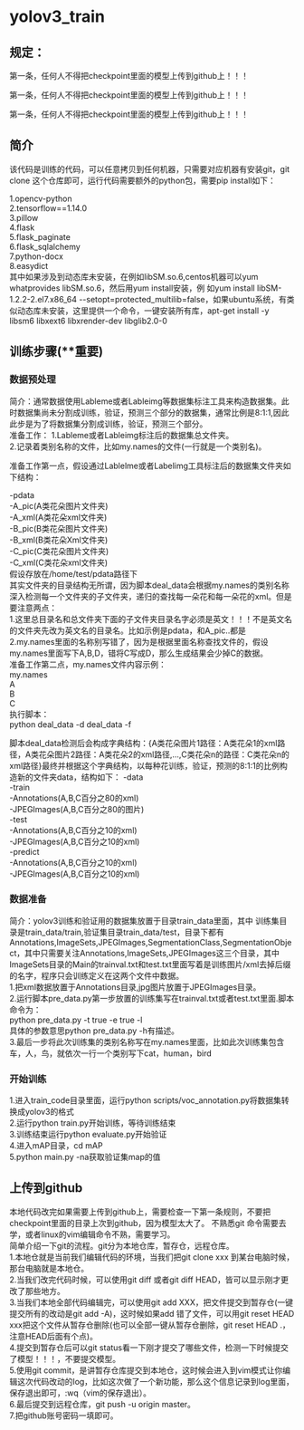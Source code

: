 # yolov3_train   
## 规定：  
第一条，任何人不得把checkpoint里面的模型上传到github上！！！

第一条，任何人不得把checkpoint里面的模型上传到github上！！！

第一条，任何人不得把checkpoint里面的模型上传到github上！！！  
## 简介
该代码是训练的代码，可以任意拷贝到任何机器，只需要对应机器有安装git，git clone 这个仓库即可，运行代码需要额外的python包，需要pip install如下：

1.opencv-python  
2.tensorflow==1.14.0  
3.pillow  
4.flask  
5.flask_paginate  
6.flask_sqlalchemy  
7.python-docx  
8.easydict  
其中如果涉及到动态库未安装，在例如libSM.so.6,centos机器可以yum whatprovides libSM.so.6，然后用yum install安装，例
如yum install libSM-1.2.2-2.el7.x86_64 --setopt=protected_multilib=false，如果ubuntu系统，有类似动态库未安装，这里提供一个命令，一键安装所有库，apt-get install -y libsm6 libxext6 libxrender-dev libglib2.0-0
## 训练步骤(**重要)
### 数据预处理

简介：通常数据使用Lableme或者Lableimg等数据集标注工具来构造数据集。此时数据集尚未分割成训练，验证，预测三个部分的数据集，通常比例是8:1:1,因此此步是为了将数据集分割成训练，验证，预测三个部分。  
准备工作：
  1.Lableme或者Lableimg标注后的数据集总文件夹。  
  2.记录着类别名称的文件，比如my.names的文件(一行就是一个类别名)。  

准备工作第一点，假设通过Lablelme或者Labelimg工具标注后的数据集文件夹如下结构：  

-pdata  
  -A_pic(A类花朵图片文件夹)   
  -A_xml(A类花朵xml文件夹)  
  -B_pic(B类花朵图片文件夹)  
  -B_xml(B类花朵Xml文件夹)  
  -C_pic(C类花朵图片文件夹)  
  -C_xml(C类花朵xml文件夹)  
假设存放在/home/test/pdata路径下  
其实文件夹的目录结构无所谓，因为脚本deal_data会根据my.names的类别名称深入检测每一个文件夹的子文件夹，递归的查找每一朵花和每一朵花的xml。但是要注意两点：  
1.这里总目录名和总文件夹下面的子文件夹目录名字必须是英文！！！不是英文名的文件夹先改为英文名的目录名。比如示例是pdata，和A_pic..都是  
2.my.names里面的名称别写错了，因为是根据里面名称查找文件的，假设my.names里面写下A,B,D，错将C写成D，那么生成结果会少掉C的数据。  
准备工作第二点，my.names文件内容示例：  
my.names  
  A  
  B  
  C  
执行脚本：  
  python deal_data -d deal_data -f 

脚本deal_data检测后会构成字典结构：{A类花朵图片1路径：A类花朵1的xml路径，A类花朵图片2路径：A类花朵2的xml路径,...,C类花朵n的路径：C类花朵n的xml路径}最终并根据这个字典结构，以每种花训练，验证，预测的8:1:1的比例构造新的文件夹data，结构如下：
-data  
  -train  
    -Annotations(A,B,C百分之80的xml)  
    -JPEGImages(A,B,C百分之80的图片)  
  -test  
    -Annotations(A,B,C百分之10的xml)   
    -JPEGImages(A,B,C百分之10的xml)   
  -predict  
    -Annotations(A,B,C百分之10的xml)   
    -JPEGImages(A,B,C百分之10的xml)   


### 数据准备
简介：yolov3训练和验证用的数据集放置于目录train_data里面，其中
训练集目录是train_data/train,验证集目录train_data/test，目录下都有Annotations,ImageSets,JPEGImages,SegmentationClass,SegmentationObject，其中只需要关注Annotations,ImageSets,JPEGImages这三个目录，其中ImageSets目录的Main的trainval.txt和test.txt里面写着是训练图片/xml去掉后缀的名字，程序只会训练定义在这两个文件中数据。  
1.把xml数据放置于Annotations目录,jpg图片放置于JPEGImages目录。  
2.运行脚本pre_data.py第一步放置的训练集写在trainval.txt或者test.txt里面.脚本命令为：  
python pre_data.py -t true -e true -l  
具体的参数意思python pre_data.py -h有描述。  
3.最后一步将此次训练集的类别名称写在my.names里面，比如此次训练集包含车，人，鸟，就依次一行一个类别写下cat，human，bird  
### 开始训练
1.进入train_code目录里面，运行python scripts/voc_annotation.py将数据集转换成yolov3的格式  
2.运行python train.py开始训练，等待训练结束  
3.训练结束运行python evaluate.py开始验证  
4.进入mAP目录，cd mAP  
5.python main.py -na获取验证集map的值
## 上传到github
本地代码改完如果需要上传到github上，需要检查一下第一条规则，不要把checkpoint里面的目录上次到github，因为模型太大了。 不熟悉git 命令需要去学，或者linux的vim编辑命令不熟，需要学习。  
简单介绍一下git的流程。git分为本地仓库，暂存仓，远程仓库。  
1.本地仓就是当前我们编辑代码的环境，当我们把git clone xxx 到某台电脑时候，那台电脑就是本地仓。  
2.当我们改完代码时候，可以使用git diff 或者git diff HEAD，皆可以显示刚才更改了那些地方。  
3.当我们本地全部代码编辑完，可以使用git add XXX，把文件提交到暂存仓(一键提交所有的改动是git add -A)，这时候如果add 错了文件，可以用git reset HEAD xxx把这个文件从暂存仓删除(也可以全部一键从暂存仓删除，git reset HEAD .，注意HEAD后面有个点)。  
4.提交到暂存仓后可以git status看一下刚才提交了哪些文件，检测一下时候提交了模型！！！，不要提交模型。  
5.使用git commit，是讲暂存仓库提交到本地仓，这时候会进入到vim模式让你编辑这次代码改动的log，比如这次做了一个新功能，那么这个信息记录到log里面，保存退出即可，:wq（vim的保存退出）。  
6.最后提交到远程仓库，git push -u origin master。  
7.把github账号密码一填即可。  

